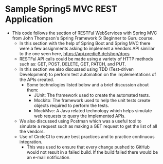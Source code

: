 # Sample Spring5 MVC REST Application

- This code follows the section of RESTFul WebServices with Spring MVC from John Thompson's Spring Framework 5: Beginner to Guru course.
	- In this section with the help of Spring Boot and Spring MVC there were a few assignments asking to implement a Vendors API similiar to the one seen here, https://api.predic8.de/shop/docs 
	- RESTFul API calls could be made using a variety of HTTP methods such as: GET, POST, DELETE, GET, PATCH, and PUT.
	- In this section we also discussed using TDD (Test-driven Development) to perform test automation on the implementations of the APIs created.
		- Some technologies listed below and a brief discussion about them:
			- JUnit: The framework used to create the automated tests.
			- Mockito: The framework used to help the unit tests create objects required to perform the tests.
			- MockMvc: A Java related technology which helps simulate web requests to query the implemented APIs.
	- We also discussed using Postman which was a useful tool to simulate a request such as making a GET request to get the list of all the vendors.
	- Use of CircleCI to ensure best practices and to practice continuous integration.
	    - This was used to ensure that every change pushed to GitHub would not result in a failed build. If the build failed there would be an e-mail notification.